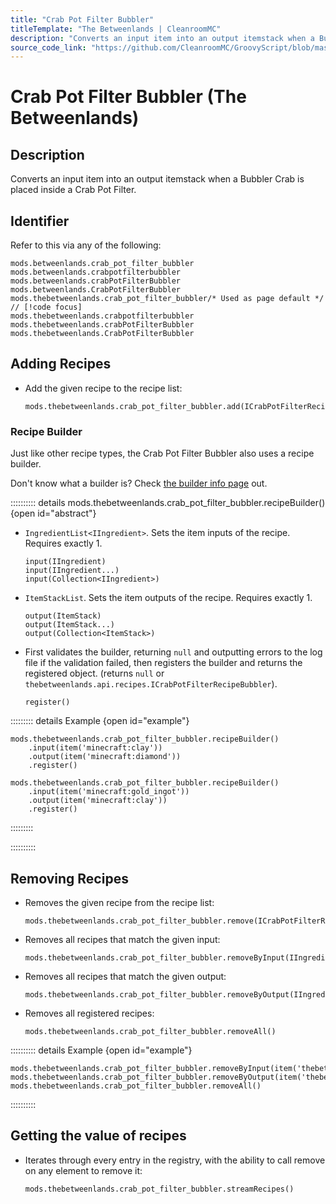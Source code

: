 ```yaml
---
title: "Crab Pot Filter Bubbler"
titleTemplate: "The Betweenlands | CleanroomMC"
description: "Converts an input item into an output itemstack when a Bubbler Crab is placed inside a Crab Pot Filter."
source_code_link: "https://github.com/CleanroomMC/GroovyScript/blob/master/src/main/java/com/cleanroommc/groovyscript/compat/mods/betweenlands/CrabPotFilterBubbler.java"
---
```


# Crab Pot Filter Bubbler (The Betweenlands)

## Description

Converts an input item into an output itemstack when a Bubbler Crab is placed inside a Crab Pot Filter.

## Identifier

Refer to this via any of the following:

```groovy:no-line-numbers {5}
mods.betweenlands.crab_pot_filter_bubbler
mods.betweenlands.crabpotfilterbubbler
mods.betweenlands.crabPotFilterBubbler
mods.betweenlands.CrabPotFilterBubbler
mods.thebetweenlands.crab_pot_filter_bubbler/* Used as page default */ // [!code focus]
mods.thebetweenlands.crabpotfilterbubbler
mods.thebetweenlands.crabPotFilterBubbler
mods.thebetweenlands.CrabPotFilterBubbler
```


## Adding Recipes

- Add the given recipe to the recipe list:

    ```groovy:no-line-numbers
    mods.thebetweenlands.crab_pot_filter_bubbler.add(ICrabPotFilterRecipeBubbler)
    ```


### Recipe Builder

Just like other recipe types, the Crab Pot Filter Bubbler also uses a recipe builder.

Don't know what a builder is? Check [the builder info page](../../getting_started/builder.md) out.

:::::::::: details mods.thebetweenlands.crab_pot_filter_bubbler.recipeBuilder() {open id="abstract"}
- `IngredientList<IIngredient>`. Sets the item inputs of the recipe. Requires exactly 1.

    ```groovy:no-line-numbers
    input(IIngredient)
    input(IIngredient...)
    input(Collection<IIngredient>)
    ```

- `ItemStackList`. Sets the item outputs of the recipe. Requires exactly 1.

    ```groovy:no-line-numbers
    output(ItemStack)
    output(ItemStack...)
    output(Collection<ItemStack>)
    ```

- First validates the builder, returning `null` and outputting errors to the log file if the validation failed, then registers the builder and returns the registered object. (returns `null` or `thebetweenlands.api.recipes.ICrabPotFilterRecipeBubbler`).

    ```groovy:no-line-numbers
    register()
    ```

::::::::: details Example {open id="example"}
```groovy:no-line-numbers
mods.thebetweenlands.crab_pot_filter_bubbler.recipeBuilder()
    .input(item('minecraft:clay'))
    .output(item('minecraft:diamond'))
    .register()

mods.thebetweenlands.crab_pot_filter_bubbler.recipeBuilder()
    .input(item('minecraft:gold_ingot'))
    .output(item('minecraft:clay'))
    .register()
```

:::::::::

::::::::::

## Removing Recipes

- Removes the given recipe from the recipe list:

    ```groovy:no-line-numbers
    mods.thebetweenlands.crab_pot_filter_bubbler.remove(ICrabPotFilterRecipeBubbler)
    ```

- Removes all recipes that match the given input:

    ```groovy:no-line-numbers
    mods.thebetweenlands.crab_pot_filter_bubbler.removeByInput(IIngredient)
    ```

- Removes all recipes that match the given output:

    ```groovy:no-line-numbers
    mods.thebetweenlands.crab_pot_filter_bubbler.removeByOutput(IIngredient)
    ```

- Removes all registered recipes:

    ```groovy:no-line-numbers
    mods.thebetweenlands.crab_pot_filter_bubbler.removeAll()
    ```

:::::::::: details Example {open id="example"}
```groovy:no-line-numbers
mods.thebetweenlands.crab_pot_filter_bubbler.removeByInput(item('thebetweenlands:silt'))
mods.thebetweenlands.crab_pot_filter_bubbler.removeByOutput(item('thebetweenlands:swamp_dirt'))
mods.thebetweenlands.crab_pot_filter_bubbler.removeAll()
```

::::::::::

## Getting the value of recipes

- Iterates through every entry in the registry, with the ability to call remove on any element to remove it:

    ```groovy:no-line-numbers
    mods.thebetweenlands.crab_pot_filter_bubbler.streamRecipes()
    ```
